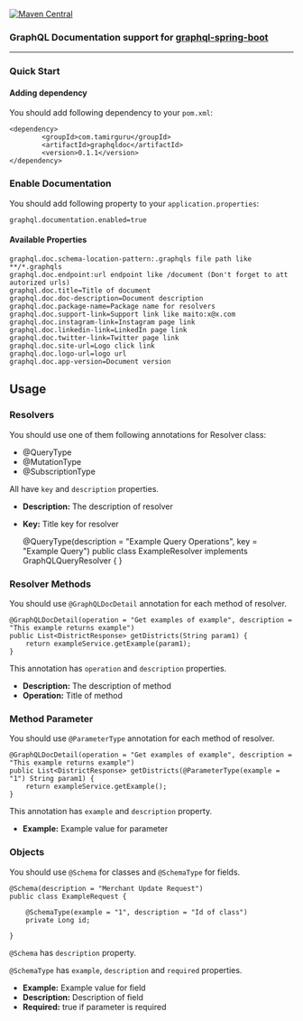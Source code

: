 [![Maven Central](https://maven-badges.herokuapp.com/maven-central/com.tamirguru/graphqldoc/badge.svg)](https://maven-badges.herokuapp.com/maven-central/com.tamirguru/graphqldoc)

### GraphQL Documentation support for [graphql-spring-boot](https://github.com/graphql-java-kickstart/graphql-spring-boot)

---

### Quick Start

#### Adding dependency

You should add following dependency to your `pom.xml`:

    <dependency>
            <groupId>com.tamirguru</groupId>
            <artifactId>graphqldoc</artifactId>
            <version>0.1.1</version>
    </dependency>

### Enable Documentation

You should add following property to your `application.properties`:

    graphql.documentation.enabled=true

#### Available Properties

    graphql.doc.schema-location-pattern:.graphqls file path like **/*.graphqls
    graphql.doc.endpoint:url endpoint like /document (Don't forget to att autorized urls)
    graphql.doc.title=Title of document
    graphql.doc.doc-description=Document description
    graphql.doc.package-name=Package name for resolvers
    graphql.doc.support-link=Support link like maito:x@x.com
    graphql.doc.instagram-link=Instagram page link
    graphql.doc.linkedin-link=LinkedIn page link
    graphql.doc.twitter-link=Twitter page link
    graphql.doc.site-url=Logo click link 
    graphql.doc.logo-url=logo url
    graphql.doc.app-version=Document version

## Usage

### Resolvers

You should use one of them following annotations for Resolver class:

- @QueryType
- @MutationType
- @SubscriptionType

All have `key` and `description` properties.

- **Description:** The description of resolver
- **Key:** Title key for resolver

  @QueryType(description = "Example Query Operations", key = "Example Query")
  public class ExampleResolver implements GraphQLQueryResolver { }

### Resolver Methods

You should use `@GraphQLDocDetail` annotation for each method of resolver.

    @GraphQLDocDetail(operation = "Get examples of example", description = "This example returns example")
    public List<DistrictResponse> getDistricts(String param1) {
        return exampleService.getExample(param1);
    }

This annotation has `operation` and `description` properties.

- **Description:** The description of method
- **Operation:** Title of method

### Method Parameter

You should use `@ParameterType` annotation for each method of resolver.

    @GraphQLDocDetail(operation = "Get examples of example", description = "This example returns example")
    public List<DistrictResponse> getDistricts(@ParameterType(example = "1") String param1) {
        return exampleService.getExample();
    }

This annotation has `example` and `description` property.

- **Example:** Example value for parameter

### Objects

You should use `@Schema` for classes and  `@SchemaType` for fields.

    @Schema(description = "Merchant Update Request")
    public class ExampleRequest {

        @SchemaType(example = "1", description = "Id of class")
        private Long id;
    
    }

`@Schema` has `description` property.

`@SchemaType` has `example`, `description` and `required` properties.

- **Example:** Example value for field
- **Description:** Description of field
- **Required:** true if parameter is required

